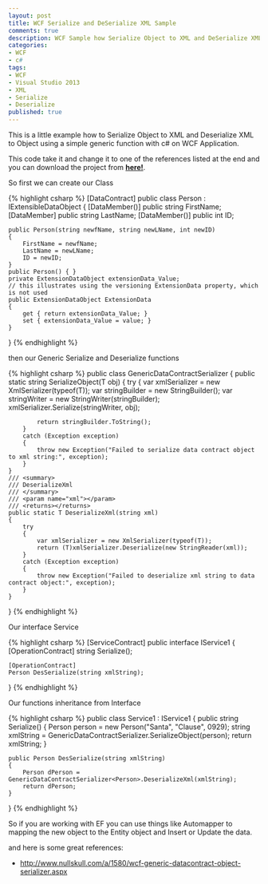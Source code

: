 ```yaml
---
layout: post
title: WCF Serialize and DeSerialize XML Sample
comments: true
description: WCF Sample how Serialize Object to XML and DeSerialize XML to Object with generic function
categories:
- WCF
- c#
tags:
- WCF
- Visual Studio 2013
- XML
- Serialize
- Deserialize
published: true
---
```


This is a little example how to Serialize Object to XML and Deserialize XML to Object using a simple generic function with c# on WCF Application. 

This code take it and change it to one of the references listed at the end and you can download the project from **[here!](https://github.com/lvasquez/WcfXmlSample)**.

So first we can create our Class

{% highlight csharp %}
[DataContract]
public class Person : IExtensibleDataObject
{
    [DataMember()]
    public string FirstName;
    [DataMember]
    public string LastName;
    [DataMember()]
    public int ID;
	
    public Person(string newfName, string newLName, int newID)
    {
        FirstName = newfName;
        LastName = newLName;
        ID = newID;
    }
    public Person() { }
    private ExtensionDataObject extensionData_Value;
    // this illustrates using the versioning ExtensionData property, which is not used
    public ExtensionDataObject ExtensionData
    {
        get { return extensionData_Value; }
        set { extensionData_Value = value; }
    }
}
{% endhighlight %}

then our Generic Serialize and Deserialize functions

{% highlight csharp %}
 public class GenericDataContractSerializer<T>
{
    public static string SerializeObject(T obj)
    {
        try
        {
            var xmlSerializer = new XmlSerializer(typeof(T));
            var stringBuilder = new StringBuilder();
            var stringWriter = new StringWriter(stringBuilder);
            xmlSerializer.Serialize(stringWriter, obj);
			
            return stringBuilder.ToString();
        }
        catch (Exception exception)
        {
            throw new Exception("Failed to serialize data contract object to xml string:", exception);
        }
    }
    /// <summary>
    /// DeserializeXml
    /// </summary>
    /// <param name="xml"></param>
    /// <returns></returns>
    public static T DeserializeXml(string xml)
    {
        try
        {
            var xmlSerializer = new XmlSerializer(typeof(T));
            return (T)xmlSerializer.Deserialize(new StringReader(xml));
        }
        catch (Exception exception)
        {
            throw new Exception("Failed to deserialize xml string to data contract object:", exception);
        }
    }
}
{% endhighlight %}

Our interface Service

{% highlight csharp %}
[ServiceContract]
public interface IService1
{
    [OperationContract]
    string Serialize();

    [OperationContract]
    Person DesSerialize(string xmlString);
}
{% endhighlight %}

Our functions inheritance from Interface

{% highlight csharp %}
 public class Service1 : IService1
{
    public string Serialize()
    {
        Person person = new Person("Santa", "Clause", 0929);
        string xmlString = GenericDataContractSerializer<Person>.SerializeObject(person);
        return xmlString;
    }

    public Person DesSerialize(string xmlString)
    {
        Person dPerson = GenericDataContractSerializer<Person>.DeserializeXml(xmlString);
        return dPerson;
    }
}
{% endhighlight %}

So if you are working with EF you can use things like Automapper to mapping the new object to the Entity object and Insert or Update the data.

and here is some great references:

* <a target="_blank" href="http://www.nullskull.com/a/1580/wcf-generic-datacontract-object-serializer.aspx">http://www.nullskull.com/a/1580/wcf-generic-datacontract-object-serializer.aspx</a>

